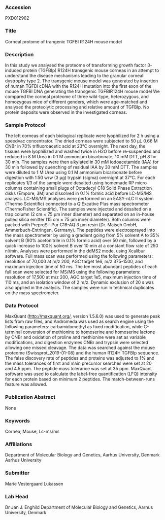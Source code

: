 ### Accession
PXD012902

### Title
Corneal protome of trangenic TGFBI R124H mouse model

### Description
In this study we analysed the proteome of transforming growth factor β-induced protein (TGFBIp) R124H transgenic mouse corneas in an attempt to understand the disease mechanisms leading to the granular corneal dystrophy type 2. The transgenic mouse model was generated by insertion of human TGFBI cDNA with the R124H mutation into the first exon of the mouse TGFBI DNA generating the transgenic TGFBIR124H mouse model We compared the corneal proteome of three wild-type, heterozygous, and homozygous mice of different genders, which were age-matched and analysed the proteolytic processing and relative amount of TGFBIp. No protein deposits were observed in the investigated corneas.

### Sample Protocol
The left corneas of each biological replicate were lyophilized for 2 h using a speedvac concentrator. The dried corneas were subjected to 50 μL 0.66 M CNBr in 70% trifluoroacetic acid at 23°C overnight. The next day, the tissues were lyophilized and washed twice in H2O before re-suspended and reduced in 8 M Urea in 0.1 M ammonium bicarbonate, 10 mM DTT, pH 8 for 30 min. The samples were then alkylated in 30 mM iodoacetamide (IAA) for 30 min followed by quenching of residual IAA by 30 mM DTT. The samples were diluted to 1 M Urea using 0.1 M ammonium bicarbonate before digestion with 1:50 w/w (3 μg) trypsin (sigma) overnight at 37°C. For each replicates 1/3 of the sample were desalted using homemade RP micro columns containing small plugs of Octadecyl C18 Solid Phase Extraction disks (Empore, 3M) and dissolved in 0.1% formic acid before LC-MS/MS analysis. LC-MS/MS analyses were performed on an EASY-nLC II system (Thermo Scientific) connected to a Q Excative Plus mass spectrometer (ThermoFisher Scientific). The samples were injected and desalted on a trap column (2 cm × 75 μm inner diameter) and separated on an in-house pulled silica emitter (15 cm × 75 μm inner diameter). Both columns were packed with PreproSil-Pur C18-AQ 3 μm resin (Dr. Maisch GmbH, Ammerbuch-Entringen, Germany).  The peptides were electrosprayed into the mass spectrometer by using a gradient going from 5% solvent A to 35% solvent B (90% acetonitrile in 0.1% formic acid) over 50 min, followed by a quick increase to 100% solvent B over 10 min at a constant flow rate of 250 nl/min. Analyses were performed in the ddMS2 mode, using Xcalibur software. Full mass scan was performed using the following parameters: resolution of 70,000 at m/z 200, AGC target 1e6, m/z 375-1500, and maximum injection time of 50 ms. The ten most abundant peptides of each full scan were selected for MS/MS using the following parameters: resolution of 17,500 at m/z 200, AGC target 1e5, maximum injection time of 110 ms, and an isolation window of 2 m/z. Dynamic exclusion of 20 s was also applied in the analysis. The samples were run in technical duplicates on the mass spectrometer.

### Data Protocol
MaxQuant (http://maxquant.org/, version 1.5.6.0) was used to generate peak lists from raw files, and Andromeda was used as search engine using the following parameters: carbamidomethyl as fixed modification, while C-terminal conversion of methionine to homoserine and homoserine lactone by CNBr and oxidation of proline and methionine were set as variable modifications, and digestion enzymes CNBr and trypsin were selected allowing one missed cleavage. The data was searched against the mouse proteome (Swissprot_2019-01-08) and the human R124H TGFBIp sequence. The false discovery rate of peptides and proteins was adjusted to 1% and the mass tolerances of first and main precursor searches were set at 20 and 4.5 ppm. The peptide mass tolerance was set at 35 ppm. MaxQuant software was used to calculate the label-free quantification (LFQ) intensity for each protein based on minimum 2 peptides. The match-between-runs feature was allowed.

### Publication Abstract
None

### Keywords
Cornea, Mouse, Lc-ms/ms

### Affiliations
Department of Molecular Biology and Genetics, Aarhus University, Denmark
Aarhus University

### Submitter
Marie Vestergaard Lukassen

### Lab Head
Dr Jan J. Enghild
Department of Molecular Biology and Genetics, Aarhus University, Denmark



